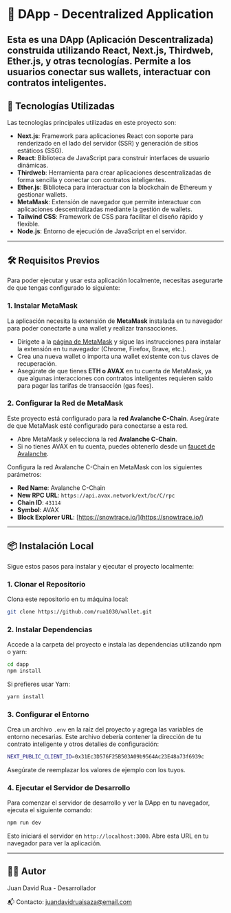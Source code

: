 
# 🦊 **DApp - Decentralized Application**

Esta es una **DApp (Aplicación Descentralizada)** construida utilizando **React**, **Next.js**, **Thirdweb**, **Ether.js**, y otras tecnologías. Permite a los usuarios conectar sus wallets, interactuar con contratos inteligentes.
---

## 🚀 **Tecnologías Utilizadas**

Las tecnologías principales utilizadas en este proyecto son:

- **Next.js**: Framework para aplicaciones React con soporte para renderizado en el lado del servidor (SSR) y generación de sitios estáticos (SSG).
- **React**: Biblioteca de JavaScript para construir interfaces de usuario dinámicas.
- **Thirdweb**: Herramienta para crear aplicaciones descentralizadas de forma sencilla y conectar con contratos inteligentes.
- **Ether.js**: Biblioteca para interactuar con la blockchain de Ethereum y gestionar wallets.
- **MetaMask**: Extensión de navegador que permite interactuar con aplicaciones descentralizadas mediante la gestión de wallets.
- **Tailwind CSS**: Framework de CSS para facilitar el diseño rápido y flexible.
- **Node.js**: Entorno de ejecución de JavaScript en el servidor.

---

## 🛠 **Requisitos Previos**

Para poder ejecutar y usar esta aplicación localmente, necesitas asegurarte de que tengas configurado lo siguiente:

### 1. **Instalar MetaMask**
La aplicación necesita la extensión de **MetaMask** instalada en tu navegador para poder conectarte a una wallet y realizar transacciones.

- Dirígete a la [página de MetaMask](https://metamask.io/) y sigue las instrucciones para instalar la extensión en tu navegador (Chrome, Firefox, Brave, etc.).
- Crea una nueva wallet o importa una wallet existente con tus claves de recuperación.
- Asegúrate de que tienes **ETH o AVAX** en tu cuenta de MetaMask, ya que algunas interacciones con contratos inteligentes requieren saldo para pagar las tarifas de transacción (gas fees).

### 2. **Configurar la Red de MetaMask**
Este proyecto está configurado para la **red Avalanche C-Chain**. Asegúrate de que MetaMask esté configurado para conectarse a esta red.

- Abre MetaMask y selecciona la red **Avalanche C-Chain**.
- Si no tienes AVAX en tu cuenta, puedes obtenerlo desde un [faucet de Avalanche](https://faucet.avax.network/).
  
Configura la red Avalanche C-Chain en MetaMask con los siguientes parámetros:

- **Red Name**: Avalanche C-Chain
- **New RPC URL**: `https://api.avax.network/ext/bc/C/rpc`
- **Chain ID**: `43114`
- **Symbol**: AVAX
- **Block Explorer URL**: [https://snowtrace.io/](https://snowtrace.io/)

---

## 📦 **Instalación Local**

Sigue estos pasos para instalar y ejecutar el proyecto localmente:

### 1. **Clonar el Repositorio**

Clona este repositorio en tu máquina local:

```bash
git clone https://github.com/rua1030/wallet.git
```

### 2. **Instalar Dependencias**
Accede a la carpeta del proyecto e instala las dependencias utilizando npm o yarn:

```bash
cd dapp
npm install
```

Si prefieres usar Yarn:

```bash
yarn install
```

### 3. **Configurar el Entorno**
Crea un archivo `.env` en la raíz del proyecto y agrega las variables de entorno necesarias. Este archivo debería contener la dirección de tu contrato inteligente y otros detalles de configuración:

```bash
NEXT_PUBLIC_CLIENT_ID=0x31Ec3D576F25B503A09b9564Ac23E48a73f6939c
```

Asegúrate de reemplazar los valores de ejemplo con los tuyos.

### 4. **Ejecutar el Servidor de Desarrollo**
Para comenzar el servidor de desarrollo y ver la DApp en tu navegador, ejecuta el siguiente comando:

```bash
npm run dev
```

Esto iniciará el servidor en `http://localhost:3000`. Abre esta URL en tu navegador para ver la aplicación.

---

## 👨‍💻 **Autor**

Juan David Rua - Desarrollador

📬 Contacto: juandavidruaisaza@email.com
